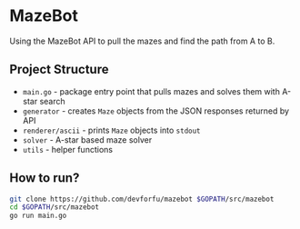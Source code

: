 # MazeBot

Using the MazeBot API to pull the mazes and find the path from A to B.

## Project Structure

- `main.go` - package entry point that pulls mazes and solves them with A-star search
- `generator` - creates `Maze` objects from the JSON responses returned by API
- `renderer/ascii` - prints `Maze` objects into `stdout`
- `solver` - A-star based maze solver
- `utils` - helper functions

## How to run?

```bash
git clone https://github.com/devforfu/mazebot $GOPATH/src/mazebot
cd $GOPATH/src/mazebot
go run main.go
```
